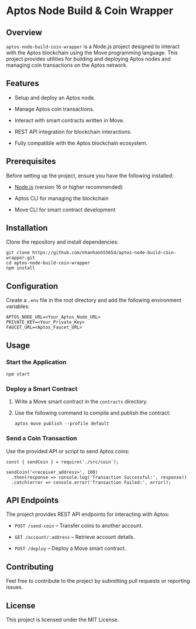 
# Aptos Node Build & Coin Wrapper

## Overview

`aptos-node-build-coin-wrapper` is a Node.js project designed to interact with the Aptos blockchain using the Move programming language. This project provides utilities for building and deploying Aptos nodes and managing coin transactions on the Aptos network.

## Features

-   Setup and deploy an Aptos node.
    
-   Manage Aptos coin transactions.
    
-   Interact with smart contracts written in Move.
    
-   REST API integration for blockchain interactions.
    
-   Fully compatible with the Aptos blockchain ecosystem.
    

## Prerequisites

Before setting up the project, ensure you have the following installed:

-   [Node.js](https://nodejs.org/) (version 16 or higher recommended)
    
-   Aptos CLI for managing the blockchain
    
-   Move CLI for smart contract development
    

## Installation

Clone the repository and install dependencies:

```
git clone https://github.com/nhanhanh55654/aptos-node-build-coin-wrapper.git
cd aptos-node-build-coin-wrapper
npm install
```

## Configuration

Create a `.env` file in the root directory and add the following environment variables:

```
APTOS_NODE_URL=<Your_Aptos_Node_URL>
PRIVATE_KEY=<Your_Private_Key>
FAUCET_URL=<Aptos_Faucet_URL>
```

## Usage

### Start the Application

```
npm start
```

### Deploy a Smart Contract

1.  Write a Move smart contract in the `contracts` directory.
    
2.  Use the following command to compile and publish the contract:
    
    ```
    aptos move publish --profile default
    ```
    

### Send a Coin Transaction

Use the provided API or script to send Aptos coins:

```
const { sendCoin } = require('./src/coin');

sendCoin('<receiver_address>', 100)
  .then(response => console.log('Transaction Successful:', response))
  .catch(error => console.error('Transaction Failed:', error));
```

## API Endpoints

The project provides REST API endpoints for interacting with Aptos:

-   `POST /send-coin` – Transfer coins to another account.
    
-   `GET /account/:address` – Retrieve account details.
    
-   `POST /deploy` – Deploy a Move smart contract.
    

## Contributing

Feel free to contribute to the project by submitting pull requests or reporting issues.

## License

This project is licensed under the MIT License.
